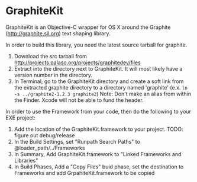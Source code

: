 GraphiteKit
===========

GraphiteKit is an Objective-C wrapper for OS X around the Graphite (http://graphite.sil.org) text shaping library.

In order to build this library, you need the latest source tarball for graphite.

1.  Download the src tarball from http://projects.palaso.org/projects/graphitedev/files
2.  Extract into the directory next to GraphiteKit.  It will most likely have a version number in the directory.
3.  In Terminal, go to the GraphiteKit directory and create a soft link from the extracted graphite directory to a directory named 'graphite' (e.x. `ln -s ../graphite2-1.2.3 graphite2`)
Note: Don't make an alias from within the Finder.  Xcode will not be able to fund the header.

In order to use the Framework from your code, then do the following to your EXE project:

1.  Add the location of the GraphiteKit.framework to your project.  TODO: figure out debug/release
2.  In the Build Settings, set "Runpath Search Paths" to @loader_path/../Frameworks
3.  In Summary, Add GraphiteKit.framework to "Linked Frameworks and Libraries"
4.  In Build Phases, Add a "Copy Files" buid phase, set the destination to Frameworks and add GrpahiteKit.framework to be copied
